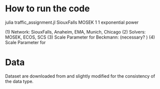 # How to run the code

julia traffic_assignment.jl SiouxFalls MOSEK 1 1 exponential power

(1) Network: SiouxFalls, Anaheim, EMA, Munich, Chicago
(2) Solvers: MOSEK, ECOS, SCS
(3) Scale Parameter for Beckmann: (necessary? )
(4) Scale Parameter for 

# Data
Dataset are downloaded from and slightly modified for the consistency of the data type.  